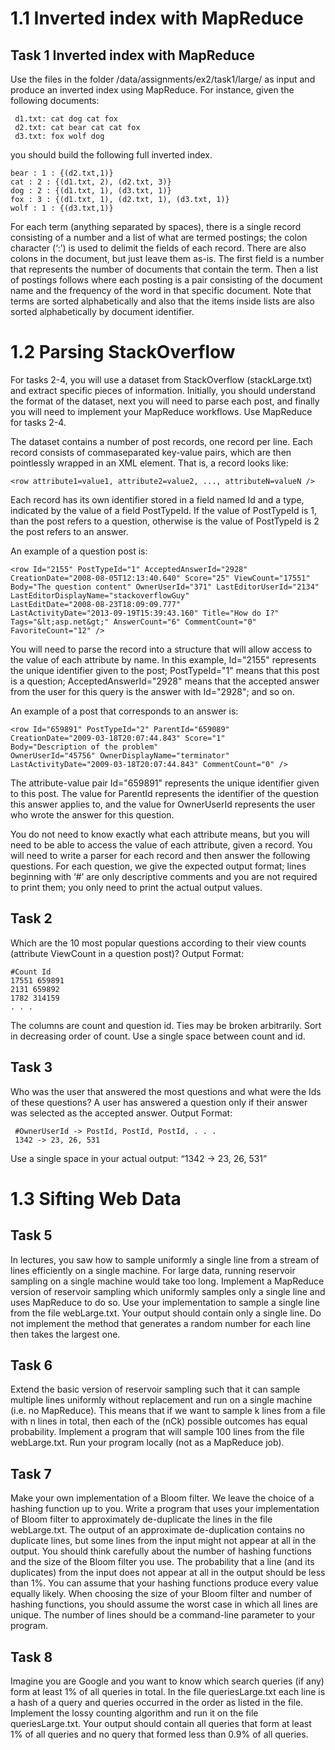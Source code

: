 # 1.1 Inverted index with MapReduce
## Task 1 Inverted index with MapReduce

Use the files in the folder /data/assignments/ex2/task1/large/ as input and produce an inverted
index using MapReduce. For instance, given the following documents: 

     d1.txt: cat dog cat fox
     d2.txt: cat bear cat cat fox
     d3.txt: fox wolf dog

you should build the following full inverted index.

    bear : 1 : {(d2.txt,1)}
    cat : 2 : {(d1.txt, 2), (d2.txt, 3)}
    dog : 2 : {(d1.txt, 1), (d3.txt, 1)}
    fox : 3 : {(d1.txt, 1), (d2.txt, 1), (d3.txt, 1)}
    wolf : 1 : {(d3.txt,1)}

For each term (anything separated by spaces), there is a single record consisting of a number and
a list of what are termed postings; the colon character (‘:’) is used to delimit the fields of each record.
There are also colons in the document, but just leave them as-is. The first field is a number that represents
the number of documents that contain the term. Then a list of postings follows where each posting
is a pair consisting of the document name and the frequency of the word in that specific document. Note
that terms are sorted alphabetically and also that the items inside lists are also sorted alphabetically by
document identifier.


# 1.2 Parsing StackOverflow
For tasks 2-4, you will use a dataset from StackOverflow (stackLarge.txt) and extract specific
pieces of information. Initially, you should understand the format of the dataset, next you will need to
parse each post, and finally you will need to implement your MapReduce workflows. Use MapReduce
for tasks 2-4.

The dataset contains a number of post records, one record per line. Each record consists of commaseparated
key-value pairs, which are then pointlessly wrapped in an XML element. That is, a record
looks like:

    <row attribute1=value1, attribute2=value2, ..., attributeN=valueN />

Each record has its own identifier stored in a field named Id and a type, indicated by the value of a field
PostTypeId. If the value of PostTypeId is 1, than the post refers to a question, otherwise is the value of
PostTypeId is 2 the post refers to an answer.

An example of a question post is:

    <row Id="2155" PostTypeId="1" AcceptedAnswerId="2928"
    CreationDate="2008-08-05T12:13:40.640" Score="25" ViewCount="17551"
    Body="The question content" OwnerUserId="371" LastEditorUserId="2134"
    LastEditorDisplayName="stackoverflowGuy"
    LastEditDate="2008-08-23T18:09:09.777"
    LastActivityDate="2013-09-19T15:39:43.160" Title="How do I?"
    Tags="&lt;asp.net&gt;" AnswerCount="6" CommentCount="0"
    FavoriteCount="12" />
    
You will need to parse the record into a structure that will allow access to the value of each attribute
by name. In this example, Id="2155" represents the unique identifier given to the post; PostTypeId="1"
means that this post is a question; AcceptedAnswerId="2928" means that the accepted answer from the
user for this query is the answer with Id="2928"; and so on.

An example of a post that corresponds to an answer is:

    <row Id="659891" PostTypeId="2" ParentId="659089"
    CreationDate="2009-03-18T20:07:44.843" Score="1"
    Body="Description of the problem"
    OwnerUserId="45756" OwnerDisplayName="terminator"
    LastActivityDate="2009-03-18T20:07:44.843" CommentCount="0" />
    
The attribute-value pair Id="659891" represents the unique identifier given to this post. The value
for ParentId represents the identifier of the question this answer applies to, and the value for OwnerUserId
represents the user who wrote the answer for this question.

You do not need to know exactly what each attribute means, but you will need to be able to access
the value of each attribute, given a record. You will need to write a parser for each record and then
answer the following questions. For each question, we give the expected output
format; lines beginning with ‘#’ are only descriptive comments and you are not required to print them;
you only need to print the actual output values.

## Task 2
Which are the 10 most popular questions according to their view counts (attribute ViewCount in a question
post)? Output Format: 

    #Count Id
    17551 659891
    2131 659892
    1782 314159
    . . .
    
The columns are count and question id. Ties may be broken arbitrarily. Sort in decreasing order of
count. Use a single space between count and id.

## Task 3
Who was the user that answered the most questions and what were the Ids of these questions? A user
has answered a question only if their answer was selected as the accepted answer. Output Format:

     #OwnerUserId -> PostId, PostId, PostId, . . .
     1342 -> 23, 26, 531
     
Use a single space in your actual output: “1342 -> 23, 26, 531”

# 1.3 Sifting Web Data

## Task 5
In lectures, you saw how to sample uniformly a single line from a stream of lines efficiently on a single
machine. For large data, running reservoir sampling on a single machine would take too long. Implement
a MapReduce version of reservoir sampling which uniformly samples only a single line and uses
MapReduce to do so. Use your implementation to sample a single line from the file webLarge.txt.
Your output should contain only a single line. Do not implement the method that generates a random
number for each line then takes the largest one.

## Task 6
Extend the basic version of reservoir sampling such that it can sample multiple lines uniformly without
replacement and run on a single machine (i.e. no MapReduce). This means that if we want to sample
k lines from a file with n lines in total, then each of the (nCk) possible outcomes has equal probability.
Implement a program that will sample 100 lines from the file webLarge.txt. Run your program locally
(not as a MapReduce job).

## Task 7
Make your own implementation of a Bloom filter. We leave the choice of a hashing function up to you.
Write a program that uses your implementation of Bloom filter to approximately de-duplicate the lines
in the file webLarge.txt. The output of an approximate de-duplication contains no duplicate lines, but
some lines from the input might not appear at all in the output. You should think carefully about the
number of hashing functions and the size of the Bloom filter you use. The probability that a line (and its
duplicates) from the input does not appear at all in the output should be less than 1%. You can assume
that your hashing functions produce every value equally likely. When choosing the size of your Bloom
filter and number of hashing functions, you should assume the worst case in which all lines are unique.
The number of lines should be a command-line parameter to your program. 


## Task 8
Imagine you are Google and you want to know which search queries (if any) form at least 1% of all
queries in total. In the file queriesLarge.txt each line is a hash of a query and queries occurred in the
order as listed in the file. Implement the lossy counting algorithm and run it on the file queriesLarge.txt.
Your output should contain all queries that form at least 1% of all queries and no query that formed less
than 0.9% of all queries.

